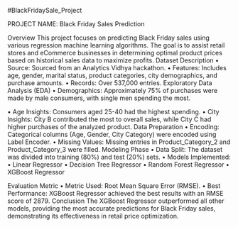 #BlackFridaySale_Project

PROJECT NAME: Black Friday Sales Prediction

Overview
This project focuses on predicting Black Friday sales using various regression machine learning
algorithms. The goal is to assist retail stores and eCommerce businesses in determining optimal
product prices based on historical sales data to maximize profits.
Dataset Description
• Source: Sourced from an Analytics Vidhya hackathon.
• Features: Includes age, gender, marital status, product categories, city demographics, and
purchase amounts.
• Records: Over 537,000 entries.
Exploratory Data Analysis (EDA)
• Demographics: Approximately 75% of purchases were made by male consumers, with single
men spending the most.

• Age Insights: Consumers aged 25-40 had the highest spending.
• City Insights: City B contributed the most to overall sales, while City C had higher purchases
of the analyzed product.
Data Preparation
• Encoding: Categorical columns (Age, Gender, City Category) were encoded using Label
Encoder.
• Missing Values: Missing entries in Product_Category_2 and Product_Category_3 were filled.
Modeling Phase
• Data Split: The dataset was divided into training (80%) and test (20%) sets.
• Models Implemented:
• Linear Regressor
• Decision Tree Regressor
• Random Forest Regressor
• XGBoost Regressor

Evaluation Metric
• Metric Used: Root Mean Square Error (RMSE).
• Best Performance: XGBoost Regressor achieved the best results with an RMSE score of 2879.
Conclusion
The XGBoost Regressor outperformed all other models, providing the most accurate
predictions for Black Friday sales, demonstrating its effectiveness in retail price optimization.
